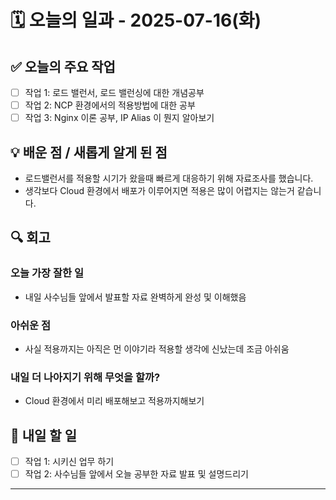 # 🗓️ 오늘의 일과 - 2025-07-16(화)

## ✅ 오늘의 주요 작업
- [ ] 작업 1: 로드 밸런서, 로드 밸런싱에 대한 개념공부
- [ ] 작업 2: NCP 환경에서의 적용방법에 대한 공부
- [ ] 작업 3: Nginx 이론 공부, IP Alias 이 뭔지 알아보기

## 💡 배운 점 / 새롭게 알게 된 점
- 로드밸런서를 적용할 시기가 왔을때 빠르게 대응하기 위해 자료조사를 했습니다.
- 생각보다 Cloud 환경에서 배포가 이루어지면 적용은 많이 어렵지는 않는거 같습니다.

## 🔍 회고

### 오늘 가장 잘한 일

- 내일 사수님들 앞에서 발표할 자료 완벽하게 완성 및 이해했음
### 아쉬운 점

- 사실 적용까지는 아직은 먼 이야기라 적용할 생각에 신났는데 조금 아쉬움

### 내일 더 나아지기 위해 무엇을 할까?

- Cloud 환경에서 미리 배포해보고 적용까지해보기

## 📌 내일 할 일
- [ ] 작업 1: 시키신 업무 하기
- [ ] 작업 2: 사수님들 앞에서 오늘 공부한 자료 발표 및 설명드리기

---

